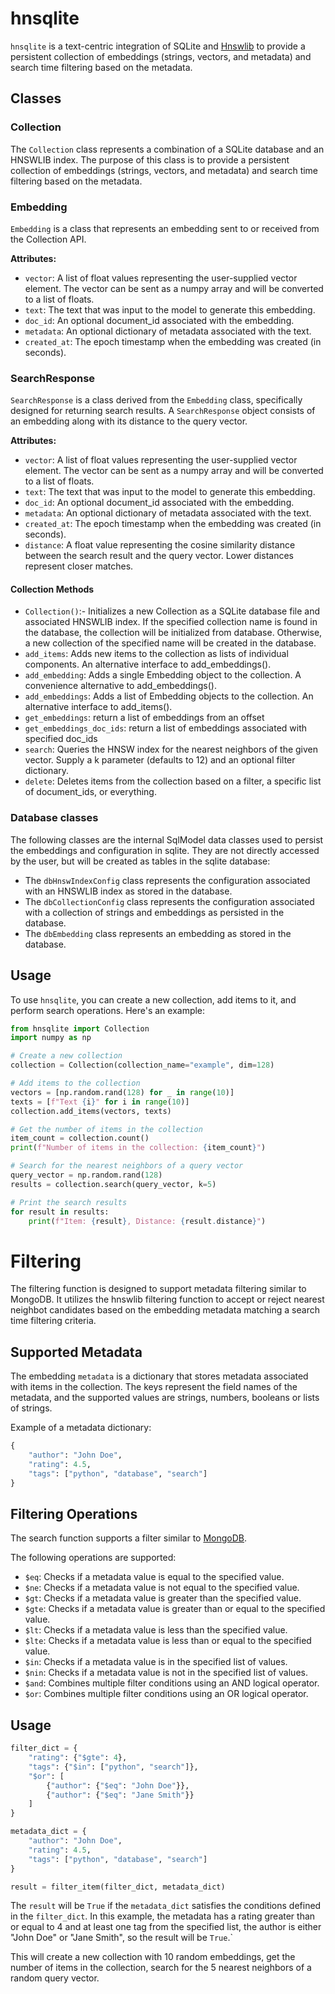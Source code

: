 # hnsqlite

`hnsqlite` is a text-centric integration of SQLite and [Hnswlib](https://github.com/nmslib/hnswlib) to provide a persistent collection of embeddings (strings, vectors, and metadata) and search time filtering based on the metadata.

## Classes

### Collection

The `Collection` class represents a combination of a SQLite database and an HNSWLIB index. The purpose of this class is to provide a persistent collection of embeddings (strings, vectors, and metadata) and search time filtering based on the metadata.

### Embedding

`Embedding` is a class that represents an embedding sent to or received from the Collection API.

**Attributes:**

- `vector`: A list of float values representing the user-supplied vector element. The vector can be sent as a numpy array and will be converted to a list of floats.
- `text`: The text that was input to the model to generate this embedding.
- `doc_id`: An optional document_id associated with the embedding.
- `metadata`: An optional dictionary of metadata associated with the text.
- `created_at`: The epoch timestamp when the embedding was created (in seconds).

### SearchResponse

`SearchResponse` is a class derived from the `Embedding` class, specifically designed for returning search results. A `SearchResponse` object consists of an embedding along with its distance to the query vector.

**Attributes:**

- `vector`: A list of float values representing the user-supplied vector element. The vector can be sent as a numpy array and will be converted to a list of floats.
- `text`: The text that was input to the model to generate this embedding.
- `doc_id`: An optional document_id associated with the embedding.
- `metadata`: An optional dictionary of metadata associated with the text.
- `created_at`: The epoch timestamp when the embedding was created (in seconds).
- `distance`: A float value representing the cosine similarity distance between the search result and the query vector.  Lower distances represent closer matches.


#### Collection Methods

- `Collection()`:- Initializes a new Collection as a SQLite database file and associated HNSWLIB index. If the specified collection name is found in the database, the collection will be initialized from database. Otherwise, a new collection of the specified name will be created in the database.
- `add_items`: Adds new items to the collection as lists of individual components.  An alternative interface to add_embeddings().
- `add_embedding`: Adds a single Embedding object to the collection.  A convenience alternative to add_embeddings().
- `add_embeddings`: Adds a list of Embedding objects to the collection.  An alternative interface to add_items().
- `get_embeddings`: return a list of embeddings from an offset
- `get_embeddings_doc_ids`: return a list of embeddings associated with specified doc_ids
- `search`: Queries the HNSW index for the nearest neighbors of the given vector. Supply a k parameter (defaults to 12) and an optional filter dictionary.
- `delete`: Deletes items from the collection based on a filter, a specific list of document_ids, or everything.


### Database classes

The following classes are the internal SqlModel data classes used to persist the embeddings and configuration in sqlite. They are not directly accessed by the user, but will be created as tables in the sqlite database:
 - The `dbHnswIndexConfig` class represents the configuration associated with an HNSWLIB index as stored in the database.  
 - The `dbCollectionConfig` class represents the configuration associated with a collection of strings and embeddings as persisted in the database.
 - The `dbEmbedding` class represents an embedding as stored in the database.



## Usage

To use `hnsqlite`, you can create a new collection, add items to it, and perform search operations. Here's an example:


```python
from hnsqlite import Collection
import numpy as np

# Create a new collection
collection = Collection(collection_name="example", dim=128)

# Add items to the collection
vectors = [np.random.rand(128) for _ in range(10)]
texts = [f"Text {i}" for i in range(10)]
collection.add_items(vectors, texts)

# Get the number of items in the collection
item_count = collection.count()
print(f"Number of items in the collection: {item_count}")

# Search for the nearest neighbors of a query vector
query_vector = np.random.rand(128)
results = collection.search(query_vector, k=5)

# Print the search results
for result in results:
    print(f"Item: {result}, Distance: {result.distance}")

```

# Filtering


The filtering function is designed to support metadata filtering similar to MongoDB.  It utilizes the hnswlib filtering function to accept or reject nearest neighbot candidates based on the embedding metadata matching a search time filtering criteria.


## Supported Metadata

The embedding `metadata` is a dictionary that stores metadata associated with items in the collection. The keys represent the field names of the metadata, and the supported values are strings, numbers, booleans or lists of strings.

Example of a metadata dictionary:

```python
{
    "author": "John Doe",
    "rating": 4.5,
    "tags": ["python", "database", "search"]
}
```

## Filtering Operations

The  search function supports a filter similar to [MongoDB](https://www.mongodb.com/docs/manual/reference/operator/query/). 

The following operations are supported:

- `$eq`: Checks if a metadata value is equal to the specified value.
- `$ne`: Checks if a metadata value is not equal to the specified value.
- `$gt`: Checks if a metadata value is greater than the specified value.
- `$gte`: Checks if a metadata value is greater than or equal to the specified value.
- `$lt`: Checks if a metadata value is less than the specified value.
- `$lte`: Checks if a metadata value is less than or equal to the specified value.
- `$in`: Checks if a metadata value is in the specified list of values.
- `$nin`: Checks if a metadata value is not in the specified list of values.
- `$and`: Combines multiple filter conditions using an AND logical operator.
- `$or`: Combines multiple filter conditions using an OR logical operator.

## Usage

```python
filter_dict = {
    "rating": {"$gte": 4},
    "tags": {"$in": ["python", "search"]},
    "$or": [
        {"author": {"$eq": "John Doe"}},
        {"author": {"$eq": "Jane Smith"}}
    ]
}

metadata_dict = {
    "author": "John Doe",
    "rating": 4.5,
    "tags": ["python", "database", "search"]
}

result = filter_item(filter_dict, metadata_dict)
```

The `result` will be `True` if the `metadata_dict` satisfies the conditions defined in the `filter_dict`. In this example, the metadata has a rating greater than or equal to 4 and at least one tag from the specified list, the author is either "John Doe" or "Jane Smith", so the result will be `True`.`

This will create a new collection with 10 random embeddings, get the number of items in the collection, search for the 5 nearest neighbors of a random query vector.
